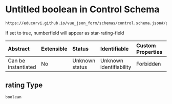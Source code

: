 # Untitled boolean in Control Schema

```txt
https://educorvi.github.io/vue_json_form/schemas/control.schema.json#/properties/options/properties/rating
```

If set to true, numberfield will appear as star-rating-field

| Abstract            | Extensible | Status         | Identifiable            | Custom Properties | Additional Properties | Access Restrictions | Defined In                                                                     |
| :------------------ | :--------- | :------------- | :---------------------- | :---------------- | :-------------------- | :------------------ | :----------------------------------------------------------------------------- |
| Can be instantiated | No         | Unknown status | Unknown identifiability | Forbidden         | Allowed               | none                | [control.schema.json\*](../schemas/control.schema.json "open original schema") |

## rating Type

`boolean`
